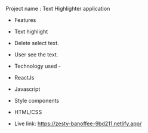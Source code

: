 Project name : Text Highlighter application

- Features
- Text highlight
- Delete select text.
- User see the text.

- Technology used -
- ReactJs
- Javascript
- Style components
- HTML/CSS

- Live link: https://zesty-banoffee-9bd211.netlify.app/
